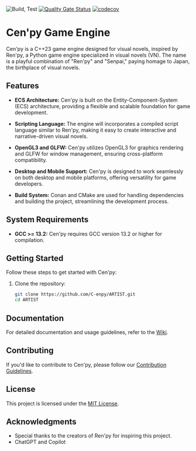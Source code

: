 ![Build, Test](https://github.com/C-enpy/ARTIST/actions/workflows/cmake-single-platform.yml/badge.svg) [![Quality Gate Status](https://sonarcloud.io/api/project_badges/measure?project=C-enpy_ARTIST&metric=alert_status)](https://sonarcloud.io/summary/new_code?id=C-enpy_ARTIST) [![codecov](https://codecov.io/gh/Djoe-Denne/ARTIST/graph/badge.svg?token=MAAKQX3H20)](https://codecov.io/gh/Djoe-Denne/ARTIST)


# Cen'py Game Engine

Cen'py is a C++23 game engine designed for visual novels, inspired by Ren'py, a Python game engine specialized in visual novels (VN). The name is a playful combination of "Ren'py" and "Senpai," paying homage to Japan, the birthplace of visual novels.

## Features

- **ECS Architecture:** Cen'py is built on the Entity-Component-System (ECS) architecture, providing a flexible and scalable foundation for game development.

- **Scripting Language:** The engine will incorporates a compiled script language similar to Ren'py, making it easy to create interactive and narrative-driven visual novels.

- **OpenGL3 and GLFW:** Cen'py utilizes OpenGL3 for graphics rendering and GLFW for window management, ensuring cross-platform compatibility.

- **Desktop and Mobile Support:** Cen'py is designed to work seamlessly on both desktop and mobile platforms, offering versatility for game developers.

- **Build System:** Conan and CMake are used for handling dependencies and building the project, streamlining the development process.

## System Requirements

- **GCC >= 13.2:** Cen'py requires GCC version 13.2 or higher for compilation.

## Getting Started

Follow these steps to get started with Cen'py:

1. Clone the repository:

    ```bash
    git clone https://github.com/C-enpy/ARTIST.git
    cd ARTIST
    ```


## Documentation

For detailed documentation and usage guidelines, refer to the [Wiki](https://github.com/C-enpy/ARTIST/wiki).

## Contributing

If you'd like to contribute to Cen'py, please follow our [Contribution Guidelines](CONTRIBUTING.md).

## License

This project is licensed under the [MIT License](LICENSE).

## Acknowledgments

- Special thanks to the creators of Ren'py for inspiring this project.
- ChatGPT and Copilot
